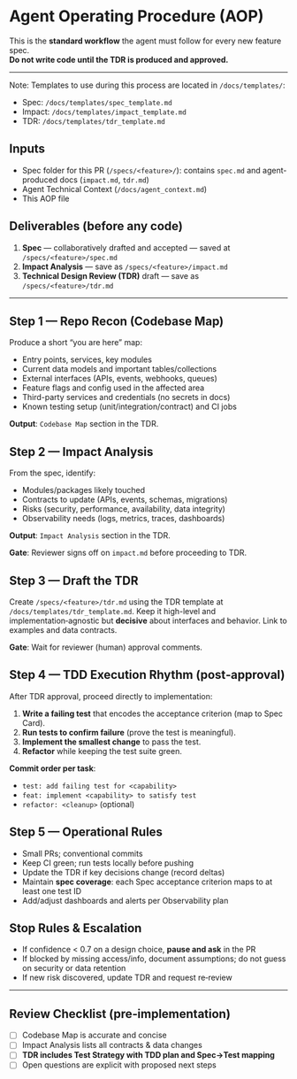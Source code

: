 # Agent Operating Procedure (AOP)

This is the **standard workflow** the agent must follow for every new feature spec.  
**Do not write code until the TDR is produced and approved.**

---

Note: Templates to use during this process are located in `/docs/templates/`:
- Spec: `/docs/templates/spec_template.md`
- Impact: `/docs/templates/impact_template.md`
- TDR: `/docs/templates/tdr_template.md`

## Inputs
- Spec folder for this PR (`/specs/<feature>/`): contains `spec.md` and agent-produced docs (`impact.md`, `tdr.md`)
- Agent Technical Context (`/docs/agent_context.md`)
- This AOP file

## Deliverables (before any code)
1. **Spec** — collaboratively drafted and accepted — saved at `/specs/<feature>/spec.md`
2. **Impact Analysis** — save as `/specs/<feature>/impact.md`
3. **Technical Design Review (TDR)** draft — save as `/specs/<feature>/tdr.md`

---

## Step 1 — Repo Recon (Codebase Map)
Produce a short “you are here” map:
- Entry points, services, key modules
- Current data models and important tables/collections
- External interfaces (APIs, events, webhooks, queues)
- Feature flags and config used in the affected area
- Third-party services and credentials (no secrets in docs)
- Known testing setup (unit/integration/contract) and CI jobs

**Output**: `Codebase Map` section in the TDR.

## Step 2 — Impact Analysis
From the spec, identify:
- Modules/packages likely touched
- Contracts to update (APIs, events, schemas, migrations)
- Risks (security, performance, availability, data integrity)
- Observability needs (logs, metrics, traces, dashboards)

**Output**: `Impact Analysis` section in the TDR.

**Gate**: Reviewer signs off on `impact.md` before proceeding to TDR.

## Step 3 — Draft the TDR
Create `/specs/<feature>/tdr.md` using the TDR template at `/docs/templates/tdr_template.md`. Keep it high-level and implementation‑agnostic but **decisive** about interfaces and behavior. Link to examples and data contracts.

**Gate**: Wait for reviewer (human) approval comments.

## Step 4 — TDD Execution Rhythm (post‑approval)
After TDR approval, proceed directly to implementation:
1. **Write a failing test** that encodes the acceptance criterion (map to Spec Card).  
2. **Run tests to confirm failure** (prove the test is meaningful).  
3. **Implement the smallest change** to pass the test.  
4. **Refactor** while keeping the test suite green.  

**Commit order per task**:  
- `test: add failing test for <capability>`  
- `feat: implement <capability> to satisfy test`  
- `refactor: <cleanup>` (optional)

## Step 5 — Operational Rules
- Small PRs; conventional commits
- Keep CI green; run tests locally before pushing
- Update the TDR if key decisions change (record deltas)
- Maintain **spec coverage**: each Spec acceptance criterion maps to at least one test ID
- Add/adjust dashboards and alerts per Observability plan

## Stop Rules & Escalation
- If confidence < 0.7 on a design choice, **pause and ask** in the PR
- If blocked by missing access/info, document assumptions; do not guess on security or data retention
- If new risk discovered, update TDR and request re‑review

---

## Review Checklist (pre‑implementation)
- [ ] Codebase Map is accurate and concise
- [ ] Impact Analysis lists all contracts & data changes
- [ ] **TDR includes Test Strategy with TDD plan and Spec→Test mapping**
- [ ] Open questions are explicit with proposed next steps
